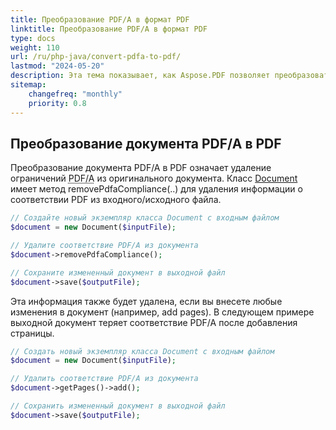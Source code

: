 ```yaml
---
title: Преобразование PDF/A в формат PDF
linktitle: Преобразование PDF/A в формат PDF
type: docs
weight: 110
url: /ru/php-java/convert-pdfa-to-pdf/
lastmod: "2024-05-20"
description: Эта тема показывает, как Aspose.PDF позволяет преобразовать файл PDF/A в документ PDF с помощью библиотеки PHP.
sitemap:
    changefreq: "monthly"
    priority: 0.8
---
```


## Преобразование документа PDF/A в PDF

Преобразование документа PDF/A в PDF означает удаление ограничений <abbr title="Архив формата портативных документов">PDF/A</abbr> из оригинального документа. Класс [Document](https://reference.aspose.com/pdf/java/com.aspose.pdf/Document) имеет метод removePdfaCompliance(..) для удаления информации о соответствии PDF из входного/исходного файла.

```php
// Создайте новый экземпляр класса Document с входным файлом
$document = new Document($inputFile);

// Удалите соответствие PDF/A из документа
$document->removePdfaCompliance();

// Сохраните измененный документ в выходной файл
$document->save($outputFile);
```

Эта информация также будет удалена, если вы внесете любые изменения в документ (например,
 add pages). В следующем примере выходной документ теряет соответствие PDF/A после добавления страницы.

```php
// Создать новый экземпляр класса Document с входным файлом
$document = new Document($inputFile);

// Удалить соответствие PDF/A из документа
$document->getPages()->add();

// Сохранить измененный документ в выходной файл
$document->save($outputFile);
```